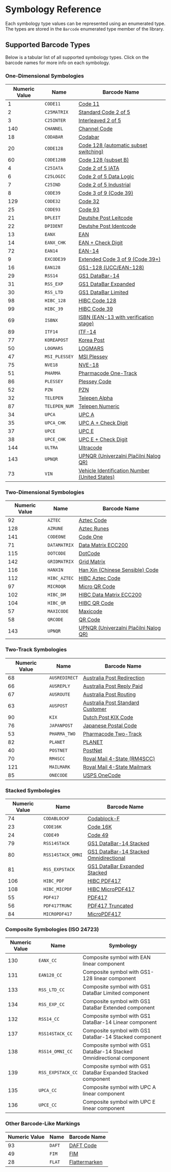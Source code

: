 # Symbology Reference

Each symbology type values can be represented using an enumerated type. The types are stored in the `Barcode` enumerated type member of the library.

## Supported Barcode Types

Below is a tabular list of all supported symbology types. Click on the barcode names for more info on each symbology.

### One-Dimensional Symbologies

| Numeric Value | Name          | Barcode Name                                                                                                 |
|---------------|---------------|--------------------------------------------------------------------------------------------------------------|
| 1             | `CODE11`      | [Code 11](/reference/one-dimensional.md#code-11)                                                             |
| 2             | `C25MATRIX`   | [Standard Code 2 of 5](/reference/one-dimensional.md#standard-code-2-of-5)                                   |
| 3             | `C25INTER`    | [Interleaved 2 of 5](/reference/one-dimensional.md#interleaved-code-2-of-5)                                  |
| 140           | `CHANNEL`     | [Channel Code](/reference/one-dimensional.md#channel-code)                                                   |
| 18            | `CODABAR`     | [Codabar](/reference/one-dimensional.md#codabar-en-798)                                                      |
| 20            | `CODE128`     | [Code 128 (automatic subset switching)](/reference/one-dimensional.md#standard-code-128-iso-15417)           |
| 60            | `CODE128B`    | [Code 128 (subset B)](/reference/one-dimensional.md#code-128-subset-b)                                       |
| 4             | `C25IATA`     | [Code 2 of 5 IATA](/reference/one-dimensional.md#iata-code-2-of-5)                                           |
| 6             | `C25LOGIC`    | [Code 2 of 5 Data Logic](/reference/one-dimensional.md#code-2-of-5-data-logic)                               |
| 7             | `C25IND`      | [Code 2 of 5 Industrial](/reference/one-dimensional.md#industrial-code-2-of-5)                               |
| 8             | `CODE39`      | [Code 3 of 9 (Code 39)](/reference/one-dimensional.md#standard-code-39-iso-16388)                            |
| 129           | `CODE32`      | [Code 32](/reference/one-dimensional.md#code-32)                                                             |
| 25            | `CODE93`      | [Code 93](/reference/one-dimensional.md#code-93)                                                             |
| 21            | `DPLEIT`      | [Deutshe Post Leitcode](/reference/one-dimensional.md#deutsche-post-leitcode)                                |
| 22            | `DPIDENT`     | [Deutshe Post Identcode](/reference/one-dimensional.md#deutsche-post-identcode)                              |
| 13            | `EANX`        | [EAN](/reference/one-dimensional.md#european-article-number-en-797)                                          |
| 14            | `EANX_CHK`    | [EAN + Check Digit](/reference/one-dimensional.md#european-article-number-en-797)                            |
| 72            | `EAN14`       | [EAN-14](/reference/one-dimensional.md#ean-14)                                                               |
| 9             | `EXCODE39`    | [Extended Code 3 of 9 (Code 39+)](/reference/one-dimensional.md#extended-code-39)                            |
| 16            | `EAN128`      | [GS1-128 (UCC/EAN-128)](/reference/one-dimensional.md#gs1-128)                                               |
| 29            | `RSS14`       | [GS1 DataBar-14](/reference/one-dimensional.md#databar-14-and-databar-14-truncated)                          |
| 31            | `RSS_EXP`     | [GS1 DataBar Expanded](/reference/one-dimensional.md#databar-expanded)                                       |
| 30            | `RSS_LTD`     | [GS1 DataBar Limited](/reference/one-dimensional.md#databar-limited)                                         |
| 98            | `HIBC_128`    | [HIBC Code 128](/reference/one-dimensional.md#hibc-code-128)                                                 |
| 99            | `HIBC_39`     | [HIBC Code 39](/reference/one-dimensional.md#hibc-code-39)                                                   |
| 69            | `ISBNX`       | [ISBN (EAN-13 with verification stage)](/reference/one-dimensional.md#sbn-isbn-and-isbn-13)                  |
| 89            | `ITF14`       | [ITF-14](/reference/one-dimensional.md#itf-14)                                                               |
| 77            | `KOREAPOST`   | [Korea Post](/reference/one-dimensional.md#korea-post-barcode)                                               |
| 50            | `LOGMARS`     | [LOGMARS](/reference/one-dimensional.md#logmars)                                                             |
| 47            | `MSI_PLESSEY` | [MSI Plessey](/reference/one-dimensional.md#msi-plessey)                                                     |
| 75            | `NVE18`       | [NVE-18](/reference/one-dimensional.md#nve-18)                                                               |
| 51            | `PHARMA`      | [Pharmacode One-Track](/reference/one-dimensional.md#pharmacode)                                             |
| 86            | `PLESSEY`     | [Plessey Code](/reference/one-dimensional.md#plessey)                                                        |
| 52            | `PZN`         | [PZN](/reference/one-dimensional.md#pzn)                                                                     |
| 32            | `TELEPEN`     | [Telepen Alpha](/reference/one-dimensional.md#telepen-alpha)                                                 |
| 87            | `TELEPEN_NUM` | [Telepen Numeric](/reference/one-dimensional.md#telepen-numeric)                                             |
| 34            | `UPCA`        | [UPC A](/reference/one-dimensional.md#upc-version-a)                                                         |
| 35            | `UPCA_CHK`    | [UPC A + Check Digit](/reference/one-dimensional.md#upc-version-a)                                           |
| 37            | `UPCE`        | [UPC E](/reference/one-dimensional.md#upc-version-e)                                                         |
| 38            | `UPCE_CHK`    | [UPC E + Check Digit](/reference/one-dimensional.md#upc-version-e)                                           |
| 144           | `ULTRA`       | [Ultracode](/reference/one-dimensional.md#ultracode)                                                         |
| 143           | `UPNQR`       | [UPNQR (Univerzalni Plačilni Nalog QR)](/reference/one-dimensional.md#upnqr-univerzalni-placilni-nalog-qr)   |
| 73            | `VIN`         | [Vehicle Identification Number (United States)](/reference/one-dimensional.md#vehicle-identification-number) |

### Two-Dimensional Symbologies

| Numeric Value | Name         | Barcode Name                                                                                               |
|---------------|--------------|------------------------------------------------------------------------------------------------------------|
| 92            | `AZTEC`      | [Aztec Code](/reference/two-dimensional.md#aztec-code-iso-24778)                                           |
| 128           | `AZRUNE`     | [Aztec Runes](/reference/two-dimensional.md#aztec-runes)                                                   |
| 141           | `CODEONE`    | [Code One](/reference/two-dimensional.md#code-one)                                                         |
| 71            | `DATAMATRIX` | [Data Matrix ECC200](/reference/two-dimensional.md#data-matrix-ecc200-iso-16022)                           |
| 115           | `DOTCODE`    | [DotCode](/reference/two-dimensional.md#dotcode)                                                           |
| 142           | `GRIDMATRIX` | [Grid Matrix](/reference/two-dimensional.md#grid-matrix)                                                   |
| 116           | `HANXIN`     | [Han Xin (Chinese Sensible) Code](/reference/two-dimensional.md#han-xin-code)                              |
| 112           | `HIBC_AZTEC` | [HIBC Aztec Code](/reference/two-dimensional.md#aztec-code-iso-24778)                                      |
| 97            | `MICROQR`    | [Micro QR Code](/reference/two-dimensional.md#micro-qr-code-iso-18004)                                     |
| 102           | `HIBC_DM`    | [HIBC Data Matrix ECC200](/reference/two-dimensional.md#data-matrix-ecc200-iso-16022)                      |
| 104           | `HIBC_QR`    | [HIBC QR Code](/reference/two-dimensional.md#encoding-gs1-data)                                            |
| 57            | `MAXICODE`   | [Maxicode](/reference/two-dimensional.md#maxicode-iso-16023)                                               |
| 58            | `QRCODE`     | [QR Code](/reference/two-dimensional.md#qr-code-iso-18004)                                                 |
| 143           | `UPNQR`      | [UPNQR (Univerzalni Plačilni Nalog QR)](/reference/two-dimensional.md#upnqr-univerzalni-placilni-nalog-qr) |

### Two-Track Symbologies

| Numeric Value | Name          | Barcode Name                                                                                  |
|---------------|---------------|-----------------------------------------------------------------------------------------------|
| 68            | `AUSREDIRECT` | [Australia Post Redirection](/reference/two-track.md#redirect-barcode)                        |
| 66            | `AUSREPLY`    | [Australia Post Reply Paid](/reference/two-track.md#reply-paid-barcode)                       |
| 67            | `AUSROUTE`    | [Australia Post Routing](/reference/two-track.md#routing-barcode)                             |
| 63            | `AUSPOST`     | [Australia Post Standard Customer](/reference/two-track.md#customer-barcodes)                 |
| 90            | `KIX`         | [Dutch Post KIX Code](/reference/two-track.md#dutch-post-kix-code)                            |
| 76            | `JAPANPOST`   | [Japanese Postal Code](/reference/two-track.md#japanese-postal-code)                          |
| 53            | `PHARMA_TWO`  | [Pharmacode Two-Track](/reference/two-track.md#two-track-pharmacode)                          |
| 82            | `PLANET`      | [PLANET](/reference/two-track.md#planet)                                                      |
| 40            | `POSTNET`     | [PostNet](/reference/two-track.md#postnet)                                                    |
| 70            | `RM4SCC`      | [Royal Mail 4-State (RM4SCC)](/reference/two-track.md#royal-mail-4-state-country-code-rm4scc) |
| 121           | `MAILMARK`    | [Royal Mail 4-State Mailmark](/reference/two-track.md#royal-mail-4-state-mailmark)            |
| 85            | `ONECODE`     | [USPS OneCode](/reference/two-track.md#usps-onecode)                                          |

### Stacked Symbologies

| Numeric Value | Name              | Barcode Name                                                                                                     |
|---------------|-------------------|------------------------------------------------------------------------------------------------------------------|
| 74            | `CODABLOCKF`      | [Codablock-F](/reference/stacked.md#codablock-f)                                                                 |
| 23            | `CODE16K`         | [Code 16K](/reference/stacked.md#ode-16k-en-12323)                                                               |
| 24            | `CODE49`          | [Code 49](/reference/stacked.md#code-49)                                                                         |
| 79            | `RSS14STACK`      | [GS1 DataBar-14 Stacked](/reference/stacked.md#gs1-databar-14-stacked-iso-24724)                                 |
| 80            | `RSS14STACK_OMNI` | [GS1 DataBar-14 Stacked Omnidirectional](/reference/stacked.md#gs1-databar-14-stacked-omnidirectional-iso-24724) |
| 81            | `RSS_EXPSTACK`    | [GS1 DataBar Expanded Stacked](/reference/stacked.md#gs1-databar-expanded-stacked-iso-24724)                     |
| 106           | `HIBC_PDF`        | [HIBC PDF417](/reference/stacked.md#pdf417-iso-15438)                                                            |
| 108           | `HIBC_MICPDF`     | [HIBC MicroPDF417](/reference/stacked.md#micropdf417-iso-24728)                                                  |
| 55            | `PDF417`          | [PDF417](/reference/stacked.md#pdf417-iso-15438)                                                                 |
| 56            | `PDF417TRUNC`     | [PDF417 Truncated](/reference/stacked.md#compact-pdf417)                                                         |
| 84            | `MICROPDF417`     | [MicroPDF417](/reference/stacked.md#micropdf417-iso-24728)                                                       |


### Composite Symbologies (ISO 24723)

| Numeric Value | Name              | Symbology                                                              |
|---------------|-------------------|------------------------------------------------------------------------|
| 130           | `EANX_CC`         | Composite symbol with EAN linear component                             |
| 131           | `EAN128_CC`       | Composite symbol with GS1-128 linear component                         |
| 133           | `RSS_LTD_CC`      | Composite symbol with GS1 DataBar Limited component                    |
| 134           | `RSS_EXP_CC`      | Composite symbol with GS1 DataBar Extended component                   |
| 132           | `RSS14_CC`        | Composite symbol with GS1 DataBar-14 Linear component                  |
| 137           | `RSS14STACK_CC`   | Composite symbol with GS1 DataBar-14 Stacked component                 |
| 138           | `RSS14_OMNI_CC`   | Composite symbol with GS1 DataBar-14 Stacked Omnidirectional component |
| 139           | `RSS_EXPSTACK_CC` | Composite symbol with GS1 DataBar Expanded Stacked component           |
| 135           | `UPCA_CC`         | Composite symbol with UPC A linear component                           |
| 136           | `UPCE_CC`         | Composite symbol with UPC E linear component                           |

### Other Barcode-Like Markings

| Numeric Value | Name   | Barcode Name                                              |
|---------------|--------|-----------------------------------------------------------|
| 93            | `DAFT` | [DAFT Code](/reference/other.md#daft-code)                |
| 49            | `FIM`  | [FIM](/reference/other.md#facing-identification-mark-fim) |
| 28            | `FLAT` | [Flattermarken](/reference/other.md#flattermarken)        |

